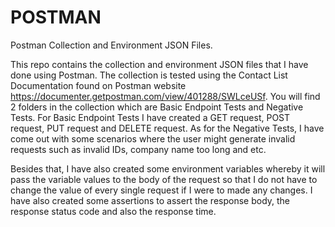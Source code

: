 # POSTMAN
Postman Collection and Environment JSON Files.

This repo contains the collection and environment JSON files that I have done using Postman. The collection is tested using the Contact List Documentation found on Postman website https://documenter.getpostman.com/view/401288/SWLceUSf. You will find 2 folders in the collection which are Basic Endpoint Tests and Negative Tests. For Basic Endpoint Tests I have created a GET request, POST request, PUT request and DELETE request. As for the Negative Tests, I have come out with some scenarios where the user might generate invalid requests such as invalid IDs, company name too long and etc.

Besides that, I have also created some environment variables whereby it will pass the variable values to the body of the request so that I do not have to change the value of every single request if I were to made any changes. I have also created some assertions to assert the response body, the response status code and also the response time.
